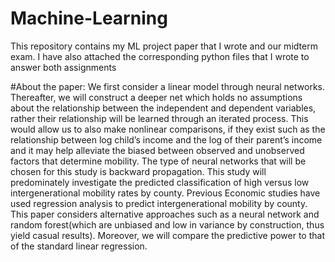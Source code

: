 # Machine-Learning
This repository contains my ML project paper that I wrote and our midterm exam. I have also attached the corresponding python files that I wrote to answer both assignments


#About the paper:
We first consider a linear model through neural networks. Thereafter, we will construct a deeper net which holds no assumptions about the relationship between the independent and dependent variables, rather their relationship will be learned through an iterated process. This would allow us to also make nonlinear comparisons, if they exist such as the relationship between log child’s income and the log of their parent’s income and it may help alleviate the biased between observed and unobserved factors that determine mobility. The type of neural networks that will be chosen for this study is backward propagation. This study will predominately investigate the predicted classification of high versus low intergenerational mobility rates by county. Previous Economic studies have used regression analysis to predict intergenerational mobility by county. This paper considers alternative approaches such as a neural network and random forest(which are unbiased and low in variance by construction, thus yield casual results). Moreover, we will compare the predictive power to that of the standard linear regression.
